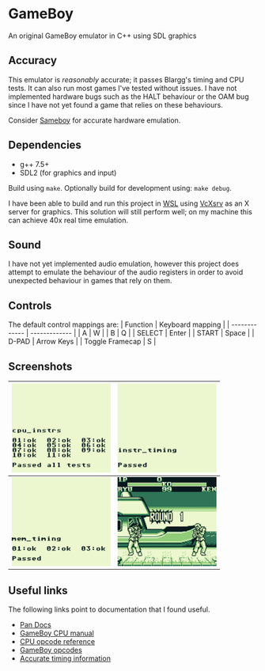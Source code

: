 # GameBoy
An original GameBoy emulator in C++ using SDL graphics

## Accuracy

This emulator is *reasonably* accurate; it passes Blargg's timing and CPU tests. It can also run most games I've tested without issues.
I have not implemented hardware bugs such as the HALT behaviour or the OAM bug since I have not yet found a game that relies on these behaviours.

Consider [Sameboy](https://sameboy.github.io/) for accurate hardware emulation.

## Dependencies

- g++ 7.5+
- SDL2 (for graphics and input)

Build using `make`. Optionally build for development using: `make debug`.

I have been able to build and run this project in [WSL](https://docs.microsoft.com/en-us/windows/wsl/install-win10) using [VcXsrv](https://sourceforge.net/projects/vcxsrv/) as an X server for graphics. This solution will still perform well; on my machine this can achieve 40x real time emulation.

## Sound

I have not yet implemented audio emulation, however this project does attempt to emulate the behaviour of the audio registers in order to avoid unexpected behaviour in games that rely on them.

## Controls

The default control mappings are:
| Function | Keyboard mapping |
| ------------- | ------------- |
| A | W |
| B | Q |
| SELECT | Enter |
| START | Space |
| D-PAD | Arrow Keys |
| Toggle Framecap | S |

## Screenshots
<img src="./screenshots/CPU_INSTRS.png" alt="Passes Blargg's CPU Instructions test" width="200"/>|<img src="./screenshots/INSTR_TIMING.png" alt="Passes Blargg's Instruction timing test" width="200"/>
| ------------- | ------------- |
<img src="./screenshots/MEM_TIMING.png" alt="Passes Blargg's Memory timing test" width="200"/>|<img src="./screenshots/STREET_FIGHTER.png" alt="Runs Street Fighter 2" width="200"/>

## Useful links

The following links point to documentation that I found useful.
- [Pan Docs](http://bgb.bircd.org/pandocs.htm)
- [GameBoy CPU manual](http://marc.rawer.de/Gameboy/Docs/GBCPUman.pdf)
- [CPU opcode reference](https://rednex.github.io/rgbds/gbz80.7.html)
- [GameBoy opcodes](https://pastraiser.com/cpu/gameboy/gameboy_opcodes.html)
- [Accurate timing information](https://github.com/AntonioND/giibiiadvance/blob/master/docs/TCAGBD.pdf)

